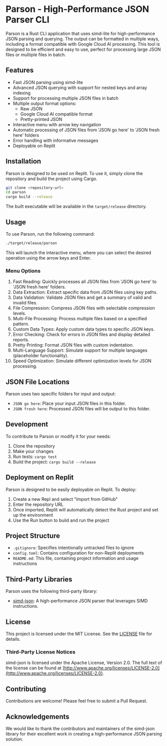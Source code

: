 # Parson - High-Performance JSON Parser CLI

Parson is a Rust CLI application that uses simd-lite for high-performance JSON parsing and querying. The output can be formatted in multiple ways, including a format compatible with Google Cloud AI processing. This tool is designed to be efficient and easy to use, perfect for processing large JSON files or multiple files in batch.

## Features

- Fast JSON parsing using simd-lite
- Advanced JSON querying with support for nested keys and array indexing
- Support for processing multiple JSON files in batch
- Multiple output format options:
  - Raw JSON
  - Google Cloud AI compatible format
  - Pretty-printed JSON
- Interactive menu with arrow key navigation
- Automatic processing of JSON files from 'JSON go here' to 'JSON fresh here' folders
- Error handling with informative messages
- Deployable on Replit

## Installation

Parson is designed to be used on Replit. To use it, simply clone the repository and build the project using Cargo.

```bash
git clone <repository-url>
cd parson
cargo build --release
```

The built executable will be available in the `target/release` directory.

## Usage

To use Parson, run the following command:

```bash
./target/release/parson
```

This will launch the interactive menu, where you can select the desired operation using the arrow keys and Enter.

### Menu Options

1. Fast Reading: Quickly processes all JSON files from 'JSON go here' to 'JSON fresh here' folders.
2. Data Extraction: Extract specific data from JSON files using key paths.
3. Data Validation: Validate JSON files and get a summary of valid and invalid files.
4. File Compression: Compress JSON files with selectable compression levels.
5. Multi-File Processing: Process multiple files based on a specified pattern.
6. Custom Data Types: Apply custom data types to specific JSON keys.
7. Error Checking: Check for errors in JSON files and display detailed reports.
8. Pretty Printing: Format JSON files with custom indentation.
9. Multi-Language Support: Simulate support for multiple languages (placeholder functionality).
10. Speed Optimization: Simulate different optimization levels for JSON processing.

## JSON File Locations

Parson uses two specific folders for input and output:

- `JSON go here`: Place your input JSON files in this folder.
- `JSON fresh here`: Processed JSON files will be output to this folder.

## Development

To contribute to Parson or modify it for your needs:

1. Clone the repository
2. Make your changes
3. Run tests: `cargo test`
4. Build the project: `cargo build --release`

## Deployment on Replit

Parson is designed to be easily deployable on Replit. To deploy:

1. Create a new Repl and select "Import from GitHub"
2. Enter the repository URL
3. Once imported, Replit will automatically detect the Rust project and set up the environment
4. Use the Run button to build and run the project

## Project Structure

- `.gitignore`: Specifies intentionally untracked files to ignore
- `config.toml`: Contains configuration for non-Replit deployments
- `README.md`: This file, containing project information and usage instructions

## Third-Party Libraries

Parson uses the following third-party library:

- [simd-json](https://github.com/simd-lite/simd-json): A high-performance JSON parser that leverages SIMD instructions.

## License

This project is licensed under the MIT License. See the [LICENSE](LICENSE) file for details.

### Third-Party License Notices

simd-json is licensed under the Apache License, Version 2.0. The full text of the license can be found at [http://www.apache.org/licenses/LICENSE-2.0](http://www.apache.org/licenses/LICENSE-2.0).

## Contributing

Contributions are welcome! Please feel free to submit a Pull Request.

## Acknowledgements

We would like to thank the contributors and maintainers of the simd-json library for their excellent work in creating a high-performance JSON parsing solution.
